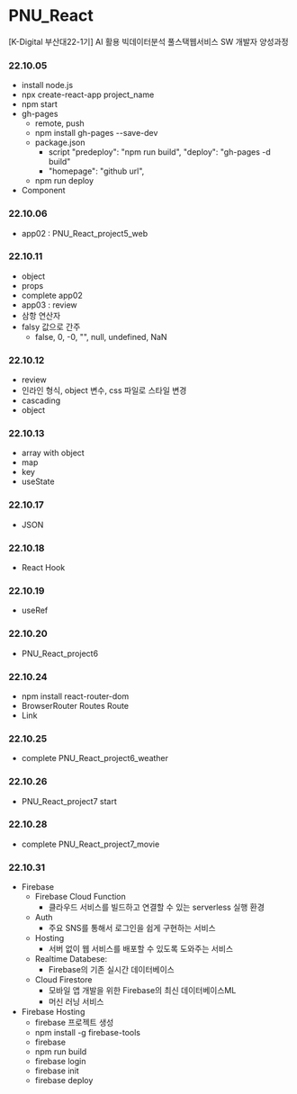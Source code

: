 # PNU_React
[K-Digital 부산대22-1기] AI 활용 빅데이터분석 풀스택웹서비스 SW 개발자 양성과정

### 22.10.05
+ install node.js
+ npx create-react-app project_name
+ npm start
+ gh-pages
  + remote, push
  + npm install gh-pages --save-dev
  + package.json
    + script 
        "predeploy": "npm run build",
        "deploy": "gh-pages -d build"
    + "homepage": "github url",
  + npm run deploy
+ Component
  
### 22.10.06
+ app02 : PNU_React_project5_web

### 22.10.11
+ object
+ props
+ complete app02
+ app03 : review
+ 삼항 연산자
+ falsy 값으로 간주
  + false, 0, -0, "", null, undefined, NaN

### 22.10.12
+ review
+ 인라인 형식, object 변수, css 파일로 스타일 변경
+ cascading
+ object

### 22.10.13
+ array with object
+ map
+ key
+ useState

### 22.10.17
+ JSON

### 22.10.18
+ React Hook

### 22.10.19
+ useRef

### 22.10.20
+ PNU_React_project6

### 22.10.24
+ npm install react-router-dom
+ BrowserRouter Routes Route
+ Link

### 22.10.25
+ complete PNU_React_project6_weather

### 22.10.26
+ PNU_React_project7 start

### 22.10.28
+ complete PNU_React_project7_movie

### 22.10.31
+ Firebase
  + Firebase Cloud Function
    + 클라우드 서비스를 빌드하고 연결할 수 있는 serverless 실행 환경
  + Auth
    + 주요 SNS를 통해서 로그인을 쉽게 구현하는 서비스
  + Hosting
    + 서버 없이 웹 서비스를 배포할 수 있도록 도와주는 서비스
  + Realtime Databese:
    + Firebase의 기존 실시간 데이터베이스
  + Cloud Firestore
    + 모바일 앱 개발을 위한 Firebase의 최신 데이터베이스ML
    + 머신 러닝 서비스
+ Firebase Hosting
  + firebase 프로젝트 생성
  + npm install -g firebase-tools
  + firebase
  + npm run build
  + firebase login
  + firebase init
  + firebase deploy


